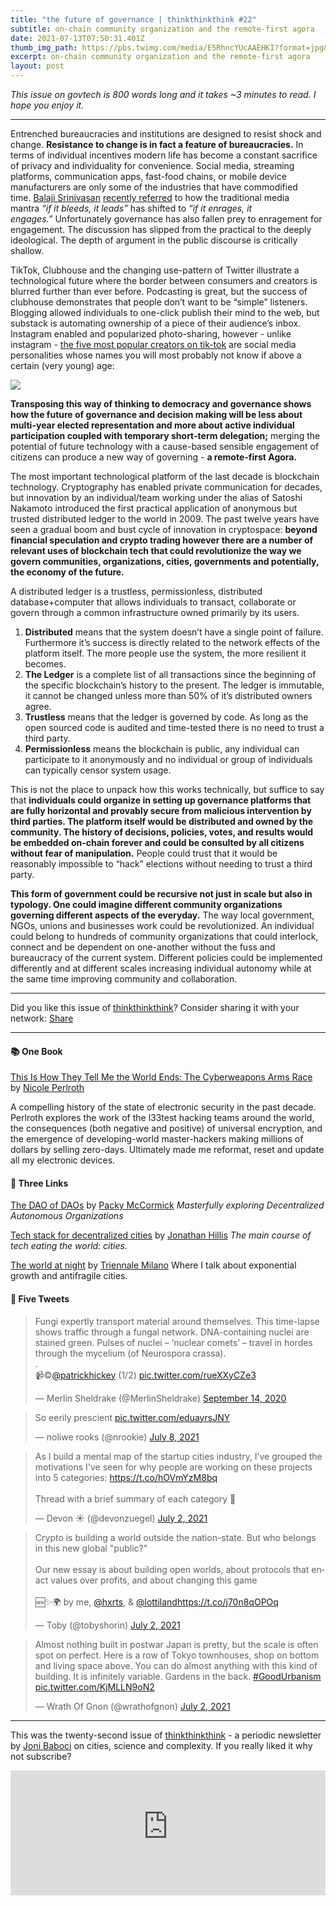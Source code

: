 ```yaml
---
title: "the future of governance | thinkthinkthink #22"
subtitle: on-chain community organization and the remote-first agora
date: 2021-07-13T07:50:31.401Z
thumb_img_path: https://pbs.twimg.com/media/E5RhncYUcAAEHKI?format=jpg&name=large
excerpt: on-chain community organization and the remote-first agora
layout: post
---
```

*This issue on govtech is 800 words long and it takes ~3 minutes to read. I hope you enjoy it.*

- - -

Entrenched bureaucracies and institutions are designed to resist shock and change. **Resistance to change is in fact a feature of bureaucracies.** In terms of individual incentives modern life has become a constant sacrifice of privacy and individuality for convenience. Social media, streaming platforms, communication apps, fast-food chains, or mobile device manufacturers are only some of the industries that have commodified time. [Balaji Srinivasan](https://twitter.com/balajis?ref_src=twsrc%5Egoogle%7Ctwcamp%5Eserp%7Ctwgr%5Eauthor) [recently referred](https://www.joincolossus.com/episodes/85214124/srinivasan-optimizing-your-inputs?tab=transcript) to how the traditional media mantra *“if it bleeds, it leads”* has shifted to *“if it enrages, it engages.”* Unfortunately governance has also fallen prey to enragement for engagement. The discussion has slipped from the practical to the deeply ideological. The depth of argument in the public discourse is critically shallow.

TikTok, Clubhouse and the changing use-pattern of Twitter illustrate a technological future where the border between consumers and creators is blurred further than ever before. Podcasting is great, but the success of clubhouse demonstrates that people don’t want to be “simple” listeners. Blogging allowed individuals to one-click publish their mind to the web, but substack is automating ownership of a piece of their audience’s inbox. Instagram enabled and popularized photo-sharing, however - unlike instagram - [the five most popular creators on tik-tok](https://en.wikipedia.org/wiki/List_of_most-followed_TikTok_accounts) are social media personalities whose names you will most probably not know if above a certain (very young) age:

[![](https://cdn.substack.com/image/fetch/w_1456,c_limit,f_auto,q_auto:good,fl_progressive:steep/https%3A%2F%2Fbucketeer-e05bbc84-baa3-437e-9518-adb32be77984.s3.amazonaws.com%2Fpublic%2Fimages%2Fad38b193-a7d8-4eab-81d4-eaa8504d026b_1037x190.png)](https://cdn.substack.com/image/fetch/f_auto,q_auto:good,fl_progressive:steep/https%3A%2F%2Fbucketeer-e05bbc84-baa3-437e-9518-adb32be77984.s3.amazonaws.com%2Fpublic%2Fimages%2Fad38b193-a7d8-4eab-81d4-eaa8504d026b_1037x190.png)

**Transposing this way of thinking to democracy and governance shows how the future of governance and decision making will be less about multi-year elected representation and more about active individual participation coupled with temporary short-term delegation;** merging the potential of future technology with a cause-based sensible engagement of citizens can produce a new way of governing - **a remote-first Agora.**

The most important technological platform of the last decade is blockchain technology. Cryptography has enabled private communication for decades, but innovation by an individual/team working under the alias of Satoshi Nakamoto introduced the first practical application of anonymous but trusted distributed ledger to the world in 2009. The past twelve years have seen a gradual boom and bust cycle of innovation in cryptospace: **beyond financial speculation and crypto trading however there are a number of relevant uses of blockchain tech that could revolutionize the way we govern communities, organizations, cities, governments and potentially, the economy of the future.**

A distributed ledger is a trustless, permissionless, distributed database+computer that allows individuals to transact, collaborate or govern through a common infrastructure owned primarily by its users. 

1. **Distributed** means that the system doesn’t have a single point of failure. Furthermore it’s success is directly related to the network effects of the platform itself. The more people use the system, the more resilient it becomes.
2. **The Ledger** is a complete list of all transactions since the beginning of the specific blockchain’s history to the present. The ledger is immutable, it cannot be changed unless more than 50% of it’s distributed owners agree.
3. **Trustless** means that the ledger is governed by code. As long as the open sourced code is audited and time-tested there is no need to trust a third party.
4. **Permissionless** means the blockchain is public, any individual can participate to it anonymously and no individual or group of individuals can typically censor system usage.

This is not the place to unpack how this works technically, but suffice to say that **individuals could organize in setting up governance platforms that are fully horizontal and provably secure from malicious intervention by third parties. The platform itself would be distributed and owned by the community. The history of decisions, policies, votes, and results would be embedded on-chain forever and could be consulted by all citizens without fear of manipulation.** People could trust that it would be reasonably impossible to “hack” elections without needing to trust a third party.

**This form of government could be recursive not just in scale but also in typology. One could imagine different community organizations governing different aspects of the everyday.** The way local government, NGOs, unions and businesses work could be revolutionized. An individual could belong to hundreds of community organizations that could interlock, connect and be dependent on one-another without the fuss and bureaucracy of the current system. Different policies could be implemented differently and at different scales increasing individual autonomy while at the same time improving community and collaboration.

- - -

Did you like this issue of [thinkthinkthink](https://thinkthinkthink.substack.com/)? Consider sharing it with your network: [Share](https://thinkthinkthink.substack.com/p/thefutureofgovernance)

- - -

#### **📚 One Book**

[This Is How They Tell Me the World Ends: The Cyberweapons Arms Race](https://www.goodreads.com/book/show/49247043-this-is-how-they-tell-me-the-world-ends)
by [Nicole Perlroth](https://twitter.com/nicoleperlroth)

A compelling history of the state of electronic security in the past decade. Perlroth explores the work of the l33test hacking teams around the world, the consequences (both negative and positive) of universal encryption, and the emergence of developing-world master-hackers making millions of dollars by selling zero-days. Ultimately made me reformat, reset and update all my electronic devices.

#### **📝 Three Links**

[The DAO of DAOs](https://www.notboring.co/p/the-dao-of-daos) by [Packy McCormick](https://twitter.com/packyM)
*Masterfully exploring Decentralized Autonomous Organizations*

[Tech stack for decentralized cities](https://creators.mirror.xyz/-lNPJRz2GLWIcsuMTZqklGNEWRrY7Nk0Y33Qn6Lw4q4) by [Jonathan Hillis](https://twitter.com/JonathanHillis)
*The main course of tech eating the world: cities.*

[The world at night](https://t.co/FU7bHfbFl3?amp=1) by [Triennale Milano](https://triennale.org/magazine/the-world-at-night)
Where I talk about exponential growth and antifragile cities.

#### **🐤 Five Tweets**

<blockquote class="twitter-tweet"><p lang="en" dir="ltr">Fungi expertly transport material around themselves. This time-lapse shows traffic through a fungal network. DNA-containing nuclei are stained green. Pulses of nuclei – ‘nuclear comets’ – travel in hordes through the mycelium (of Neurospora crassa).<br>.<br>📹©<a href="https://twitter.com/patrickhickey?ref_src=twsrc%5Etfw">@patrickhickey</a> (1/2) <a href="https://t.co/rueXXyCZe3">pic.twitter.com/rueXXyCZe3</a></p>&mdash; Merlin Sheldrake (@MerlinSheldrake) <a href="https://twitter.com/MerlinSheldrake/status/1305545979777683457?ref_src=twsrc%5Etfw">September 14, 2020</a></blockquote> <script async src="https://platform.twitter.com/widgets.js" charset="utf-8"></script><blockquote class="twitter-tweet"><p lang="en" dir="ltr">So eerily prescient <a href="https://t.co/eduayrsJNY">pic.twitter.com/eduayrsJNY</a></p>&mdash; noliwe rooks (@nrookie) <a href="https://twitter.com/nrookie/status/1413108093039390721?ref_src=twsrc%5Etfw">July 8, 2021</a></blockquote> <script async src="https://platform.twitter.com/widgets.js" charset="utf-8"></script><blockquote class="twitter-tweet"><p lang="en" dir="ltr">As I build a mental map of the startup cities industry, I’ve grouped the motivations I&#39;ve seen for why people are working on these projects into 5 categories: <a href="https://t.co/hOVmYzM8bq">https://t.co/hOVmYzM8bq</a> <br><br>Thread with a brief summary of each category 🧵</p>&mdash; Devon ☀️ (@devonzuegel) <a href="https://twitter.com/devonzuegel/status/1411004329151152133?ref_src=twsrc%5Etfw">July 2, 2021</a></blockquote> <script async src="https://platform.twitter.com/widgets.js" charset="utf-8"></script><blockquote class="twitter-tweet"><p lang="en" dir="ltr">Crypto is building a world outside the nation-state. But who belongs in this new global &quot;public?&quot;<br><br>Our new essay is about building open worlds, about protocols that enact values over profits, and about changing this game<br><br>🆕✨🌍 by me, <a href="https://twitter.com/hxrts?ref_src=twsrc%5Etfw">@hxrts</a>, &amp; <a href="https://twitter.com/lottiland?ref_src=twsrc%5Etfw">@lottiland</a><a href="https://t.co/j70n8qOPOq">https://t.co/j70n8qOPOq</a></p>&mdash; Toby (@tobyshorin) <a href="https://twitter.com/tobyshorin/status/1411010593562169351?ref_src=twsrc%5Etfw">July 2, 2021</a></blockquote> <script async src="https://platform.twitter.com/widgets.js" charset="utf-8"></script><blockquote class="twitter-tweet"><p lang="en" dir="ltr">Almost nothing built in postwar Japan is pretty, but the scale is often spot on perfect. Here is a row of Tokyo townhouses, shop on bottom and living space above. You can do almost anything with this kind of building. It is infinitely variable. Gardens in the back. <a href="https://twitter.com/hashtag/GoodUrbanism?src=hash&amp;ref_src=twsrc%5Etfw">#GoodUrbanism</a> <a href="https://t.co/KjMLLN9oN2">pic.twitter.com/KjMLLN9oN2</a></p>&mdash; Wrath Of Gnon (@wrathofgnon) <a href="https://twitter.com/wrathofgnon/status/1410860075330138118?ref_src=twsrc%5Etfw">July 2, 2021</a></blockquote> <script async src="https://platform.twitter.com/widgets.js" charset="utf-8"></script>



- - -

This was the twenty-second issue of [thinkthinkthink](https://thinkthinkthink.substack.com/) - a periodic newsletter by [Joni Baboci](https://joni.baboci.net/) on cities, science and complexity. If you really liked it why not subscribe?

<iframe src="https://thinkthinkthink.substack.com/embed" width="100%" height="200" style="border:0px solid #EEE; background:white;" frameborder="0" scrolling="no"></iframe>